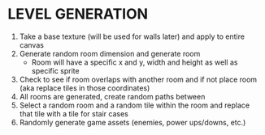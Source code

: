 # LEVEL GENERATION

1. Take a base texture (will be used for walls later) and apply to entire canvas
2. Generate random room dimension and generate room
    - Room will have a specific x and y, width and height as well as specific sprite
3. Check to see if room overlaps with another room and if not place room (aka replace tiles in those coordinates)
4. All rooms are generated, create random paths between
5. Select a random room and a random tile within the room and replace that tile with a tile for stair cases
6. Randomly generate game assets (enemies, power ups/downs, etc.)
